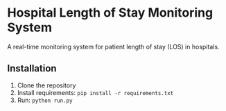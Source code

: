 # Hospital Length of Stay Monitoring System

A real-time monitoring system for patient length of stay (LOS) in hospitals.

## Installation

1. Clone the repository
2. Install requirements: `pip install -r requirements.txt`
3. Run: `python run.py`
